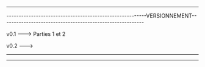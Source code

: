 --------------------------------------------------------------------------------------------------------------------------------
---------------------------------------------------------VERSIONNEMENT----------------------------------------------------------



v0.1 ---> Parties 1 et 2

v0.2 --->



--------------------------------------------------------------------------------------------------------------------------------
--------------------------------------------------------------------------------------------------------------------------------